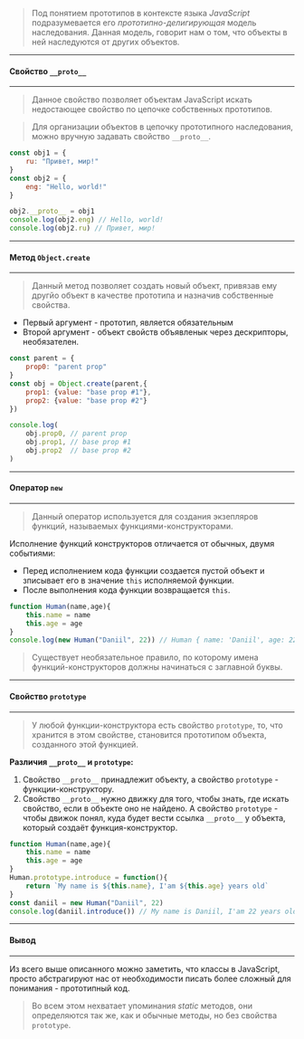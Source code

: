 
> Под понятием прототипов в контексте языка *JavaScript* подразумевается его *прототипно-делигирующая* модель наследования. Данная модель, говорит нам о том, что объекты в ней наследуются от других объектов.



---
#### Свойство `__proto__`
---
> Данное свойство позволяет объектам JavaScript искать недостающее свойство по цепочке собственных прототипов.

> Для организации объектов в цепочку прототипного наследования, можно вручную задавать свойство `__proto__`.

```js
const obj1 = { 
	ru: "Привет, мир!"
}
const obj2 = { 
	eng: "Hello, world!"
} 

obj2.__proto__ = obj1
console.log(obj2.eng) // Hello, world!
console.log(obj2.ru) // Привет, мир!
```



---
#### Метод `Object.create`
---
> Данный метод позволяет создать новый объект, привязав ему другйо объект в качестве прототипа и назначив собственные свойства.

- Первый аргумент - прототип, является обязательным
- Второй аргумент - объект свойств объявленык через дескрипторы, необязателен.

```js
const parent = {
    prop0: "parent prop"
}
const obj = Object.create(parent,{
    prop1: {value: "base prop #1"},
    prop2: {value: "base prop #2"}
})

console.log(
    obj.prop0, // parent prop
    obj.prop1, // base prop #1
    obj.prop2  // base prop #2
)
```



---
#### Оператор `new`
---
> Данный оператор используется для создания экзепляров функций, называемых функциями-конструкторами. 

Исполнение функций конструкторов отличается от обычных, двумя событиями:
- Перед исполнением кода функции создается пустой объект и зписывает его в значение `this` исполняемой функции.
- После выполнения кода функции возвращается `this`.

```js
function Human(name,age){
	this.name = name
	this.age = age
}
console.log(new Human("Daniil", 22)) // Human { name: 'Daniil', age: 22 }
```

> Существует необязательное правило, по которому имена функций-конструкторов должны начинаться с заглавной буквы.



---
#### Свойство `prototype`
---
> У любой функции-конструктора есть свойство `prototype`, то, что хранится в этом свойстве, становится прототипом объекта, созданного этой функцией.

**Различия `__proto__` и `prototype`:**
1. Свойство `__proto__` принадлежит объекту, а свойство `prototype` - функции-конструктору.
2. Свойство `__proto__` нужно движку для того, чтобы знать, где искать свойство, если в объекте оно не найдено. А свойство `prototype` - чтобы движок понял, куда будет вести ссылка `__proto__` у объекта, который создаёт функция-конструктор.

```js
function Human(name,age){
	this.name = name
	this.age = age
}
Human.prototype.introduce = function(){
	return `My name is ${this.name}, I'am ${this.age} years old`
}
const daniil = new Human("Daniil", 22)
console.log(daniil.introduce()) // My name is Daniil, I'am 22 years old
```



---
#### Вывод
---
Из всего выше описанного можно заметить, что классы в JavaScript, просто абстрагируют нас от необходимости писать более сложный для понимания - прототипный код.

> Во всем этом нехватает упоминания *static* методов, они определяются так же, как и обычные методы, но без свойства `prototype`.




